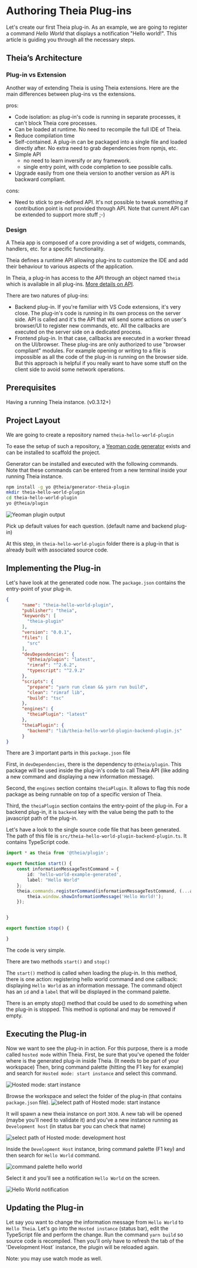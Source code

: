 #  Authoring Theia Plug-ins

Let's create our first Theia plug-in. As an example, we are going to register a command _Hello World_ that displays a notification "Hello world!". This article is guiding you through all the necessary steps.

## Theia’s Architecture


### Plug-in vs Extension

Another way of extending Theia is using Theia extensions. Here are the main differences between plug-ins vs the extensions.

pros:
 + Code isolation: as plug-in's code is running in separate processes, it can't block Theia core processes.
 + Can be loaded at runtime. No need to recompile the full IDE of Theia.
 + Reduce compilation time
 + Self-contained. A plug-in can be packaged into a single file and loaded directly after. No extra need to grab dependencies from npmjs, etc.
 + Simple API
   + no need to learn inversify or any framework.
   + single entry point, with code completion to see possible calls.
 + Upgrade easily from one theia version to another version as API is backward compliant.

cons:
 - Need to stick to pre-defined API. It's not possible to tweak something if contribution point is not provided through API. Note that current API can be extended to support more stuff ;-)



### Design
A Theia app is composed of a core providing a set of widgets, commands, handlers, etc. for a specific functionality.

Theia defines a runtime API allowing plug-ins to customize the IDE and add their behaviour to various aspects of the application. 

In Theia, a plug-in has access to the API through an object named `theia` which is available in all plug-ins.
[More details on API](https://github.com/theia-ide/theia/blob/master/packages/plugin/API.md).

There are two natures of plug-ins:
 - Backend plug-in. If you're familiar with VS Code extensions, it's very close. The plug-in's code is running in its own process on the server side. API is called and it's the API that will send some actions on user's browser/UI to register new commands, etc. All the callbacks are executed on the server side on a dedicated process.
 - Frontend plug-in. In that case, callbacks are executed in a worker thread on the UI/browser. These plug-ins are only authorized to use "browser compliant" modules. For example opening or writing to a file is impossible as all the code of the plug-in is running on the browser side. But this approach is helpful if you really want to have some stuff on the client side to avoid some network operations.

## Prerequisites

Having a running Theia instance. (v0.3.12+)

## Project Layout

We are going to create a repository named `theia-hello-world-plugin`

To ease the setup of such a repository, a [Yeoman code generator](https://www.npmjs.com/package/%40theia%2Fgenerator-theia-plugin) exists and can be installed to scaffold the project.

Generator can be installed and executed with the following commands. Note that these commands can be entered from a new terminal inside your running Theia instance.

```bash
npm install -g yo @theia/generator-theia-plugin
mkdir theia-hello-world-plugin
cd theia-hello-world-plugin
yo @theia/plugin
```

![Yeoman plugin output](images/plug-ins/yeoman-plugin.png "Yeoman plugin output")

Pick up default values for each question. (default name and backend plug-in)

At this step, in `theia-hello-world-plugin` folder there is a plug-in that is already built with associated source code.

## Implementing the Plug-in

Let's have look at the generated code now. The `package.json` contains the entry-point of your plug-in.

```json
{
      "name": "theia-hello-world-plugin",
      "publisher": "theia",
      "keywords": [
        "theia-plugin"
      ],
      "version": "0.0.1",
      "files": [
        "src"
      ],
      "devDependencies": {
        "@theia/plugin": "latest",
        "rimraf": "^2.6.2",
        "typescript": "^2.9.2"
      },
      "scripts": {
        "prepare": "yarn run clean && yarn run build",
        "clean": "rimraf lib",
        "build": "tsc"
      },
      "engines": {
        "theiaPlugin": "latest"
      },
      "theiaPlugin": {
        "backend": "lib/theia-hello-world-plugin-backend-plugin.js"
      }
}
```

There are 3 important parts in this `package.json` file

First, in `devDependencies`, there is the dependency to `@theia/plugin`. This package will be used inside the plug-in's code to call Theia API (like adding a new command and displaying a new information message).

Second, the `engines` section contains `theiaPlugin`. It allows to flag this node package as being runnable on top of a specific version of Theia.

Third, the `theiaPlugin` section contains the entry-point of the plug-in. For a backend plug-in, it is `backend` key with the value being the path to the javascript path of the plug-in.

Let's have a look to the single source code file that has been generated. The path of this file is `src/theia-hello-world-plugin-backend-plugin.ts`. It contains TypeScript code.


```typescript
import * as theia from '@theia/plugin';

export function start() {
    const informationMessageTestCommand = {
        id: 'hello-world-example-generated',
        label: "Hello World"
    };
    theia.commands.registerCommand(informationMessageTestCommand, (...args: any[]) => {
        theia.window.showInformationMessage('Hello World!');
    });


}

export function stop() {

}
```

The code is very simple.

There are two methods `start()` and `stop()`

The `start()` method is called when loading the plug-in. In this method, there is one action: registering hello world command and one callback: displaying `Hello World` as an information message. The command object has an `id` and a `label` that will be displayed in the command palette.

There is an empty stop() method that could be used to do something when the plug-in is stopped. This method is optional and may be removed if empty.

## Executing the Plug-in

Now we want to see the plug-in in action. For this purpose, there is a mode called `hosted mode` within Theia.
First, be sure that you've opened the folder where is the generated plug-in inside Theia. (It needs to be part of your workspace)
Then, bring command palette (hitting the F1 key for example) and search for `Hosted mode: start instance` and select this command.

![Hosted mode: start instance](images/plug-ins/hosted-plugin-start-instance.png "Hosted mode: start instance")


Browse the workspace and select the folder of the plug-in (that contains `package.json` file).
![select path of Hosted mode: start instance](images/plug-ins/hosted-plugin-start-instance-select-path.png "Hosted mode: start instance: select path")

It will spawn a new theia instance on port `3030`. A new tab will be opened (maybe you'll need to validate it) and you've a new instance running as `Development host` (in status bar you can check that name)

![select path of Hosted mode: development host](images/plug-ins/hosted-plugin-development-host.png "Hosted mode: development host")

Inside the `Development Host` instance, bring command palette (F1 key) and then search for `Hello World` command.

![command palette hello world](images/plug-ins/command-palette-hello-world.png "command palette hello world")

 Select it and you'll see a notification `Hello World` on the screen.

![Hello World notification](images/plug-ins/hello-world-notification.png "Hello World notification")



## Updating the Plug-in

Let say you want to change the information message from `Hello World` to `Hello Theia`. Let's go into the `Hosted instance` (status bar), edit the TypeScript file and perform the change. Run the command `yarn build` so source code is recompiled.
Then you'll only have to refresh the tab of the 'Development Host` instance, the plugin will be reloaded again. 

Note: you may use watch mode as well.
